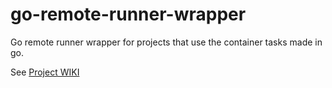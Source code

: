 # go-remote-runner-wrapper

Go remote runner wrapper for projects that use the container tasks made in go.

See [Project WIKI](https://github.com/xebialabs/go-remote-runner-wrapper/wiki)
